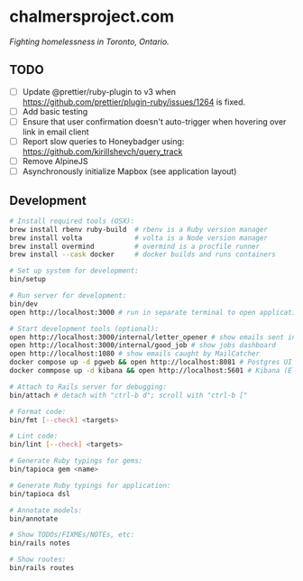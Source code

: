 # chalmersproject.com

_Fighting homelessness in Toronto, Ontario._

## TODO

- [ ] Update @prettier/ruby-plugin to v3 when
      https://github.com/prettier/plugin-ruby/issues/1264 is fixed.
- [ ] Add basic testing
- [ ] Ensure that user confirmation doesn't auto-trigger when hovering over
      link in email client
- [ ] Report slow queries to Honeybadger using: https://github.com/kirillshevch/query_track
- [ ] Remove AlpineJS
- [ ] Asynchronously initialize Mapbox (see application layout)

## Development

```bash
# Install required tools (OSX):
brew install rbenv ruby-build  # rbenv is a Ruby version manager
brew install volta             # volta is a Node version manager
brew install overmind          # overmind is a procfile runner
brew install --cask docker     # docker builds and runs containers

# Set up system for development:
bin/setup

# Run server for development:
bin/dev
open http://localhost:3000 # run in separate terminal to open application server

# Start development tools (optional):
open http://localhost:3000/internal/letter_opener # show emails sent in development
open http://localhost:3000/internal/good_job # show jobs dashboard
open http://localhost:1080 # show emails caught by MailCatcher
docker compose up -d pgweb && open http://localhost:8081 # Postgres UI
docker commpose up -d kibana && open http://localhost:5601 # Kibana (ElasticSearch UI)

# Attach to Rails server for debugging:
bin/attach # detach with "ctrl-b d"; scroll with "ctrl-b ["

# Format code:
bin/fmt [--check] <targets>

# Lint code:
bin/lint [--check] <targets>

# Generate Ruby typings for gems:
bin/tapioca gem <name>

# Generate Ruby typings for application:
bin/tapioca dsl

# Annotate models:
bin/annotate

# Show TODOs/FIXMEs/NOTEs, etc:
bin/rails notes

# Show routes:
bin/rails routes
```
